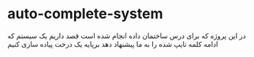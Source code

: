 # auto-complete-system
  در این پروژه که برای درس ساختمان داده انجام شده است قصد داریم یک سیستم  که ادامه کلمه تایپ شده را به ما پیشنهاد دهد برپایه یک درخت پیاده سازی کنیم
